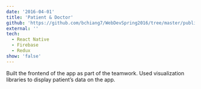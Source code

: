 ```yaml
---
date: '2016-04-01'
title: 'Patient & Doctor'
github: 'https://github.com/bchiang7/WebDevSpring2016/tree/master/public/project'
external: ''
tech:
  - React Native
  - Firebase
  - Redux
show: 'false'
---
```


Built the frontend of the app as part of the teamwork. Used visualization libraries to display patient’s data on the app.
